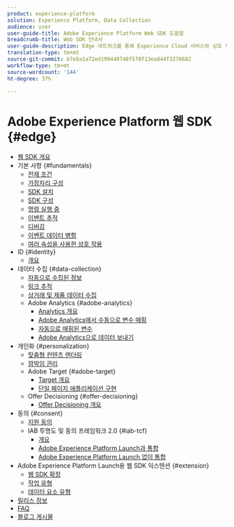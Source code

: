 ```yaml
---
product: experience-platform
solution: Experience Platform, Data Collection
audience: user
user-guide-title: Adobe Experience Platform Web SDK 도움말
breadcrumb-title: Web SDK 안내서
user-guide-description: Edge 네트워크를 통해 Experience Cloud 서비스와 상호 작용할 수 있습니다.
translation-type: tm+mt
source-git-commit: b7e8a1a72ed199440748f570f13ea844f3276682
workflow-type: tm+mt
source-wordcount: '144'
ht-degree: 37%

---
```



# Adobe Experience Platform 웹 SDK {#edge}

* [웹 SDK 개요](home.md)
* 기본 사항 {#fundamentals}
   * [전제 조건](fundamentals/prerequisite.md)
   * [가장자리 구성](fundamentals/edge-configuration.md)
   * [SDK 설치](fundamentals/installing-the-sdk.md)
   * [SDK 구성](fundamentals/configuring-the-sdk.md)
   * [명령 실행 중](fundamentals/executing-commands.md)
   * [이벤트 추적](fundamentals/tracking-events.md)
   * [디버깅](fundamentals/debugging.md)
   * [이벤트 데이터 병합](fundamentals/merging-event-data.md)
   * [여러 속성을 사용한 상호 작용](fundamentals/interacting-with-multiple-properties.md)
* ID {#identity}
   * [개요](identity/overview.md)
* 데이터 수집 {#data-collection}
   * [자동으로 수집된 정보](data-collection/automatic-information.md)
   * [링크 추적](data-collection/track-links.md)
   * [상거래 및 제품 데이터 수집](data-collection/collect-commerce-data.md)
   * Adobe Analytics {#adobe-analytics}
      * [Analytics 개요](data-collection/adobe-analytics/analytics-overview.md)
      * [Adobe Analytics에서 수동으로 변수 매핑](data-collection/adobe-analytics/manually-mapping-variables.md)
      * [자동으로 매핑된 변수](data-collection/adobe-analytics/automatically-mapped-vars.md)
      * [Adobe Analytics으로 데이터 보내기](data-collection/adobe-analytics/sending-data-to-analytics.md)
* 개인화 {#personalization}
   * [맞춤형 컨텐츠 렌더링](personalization/rendering-personalization-content.md)
   * [깜박임 관리](personalization/manage-flicker.md)
   * Adobe Target {#adobe-target}
      * [Target 개요](personalization/adobe-target/target-overview.md)
      * [단일 페이지 애플리케이션 구현](personalization/adobe-target/spa-implementation.md)
   * Offer Decisioning {#offer-decisioning}
      * [Offer Decisioning 개요](personalization/offer-decisioning/offer-decisioning-overview.md)
* 동의 {#consent}
   * [지원 동의](consent/supporting-consent.md)
   * IAB 투명도 및 동의 프레임워크 2.0 {#iab-tcf}
      * [개요](consent/iab-tcf/overview.md)
      * [Adobe Experience Platform Launch과 통합](consent/iab-tcf/with-launch.md)
      * [Adobe Experience Platform Launch 없이 통합](consent/iab-tcf/without-launch.md)
* Adobe Experience Platform Launch용 웹 SDK 익스텐션 {#extension}
   * [웹 SDK 확장](extension/web-sdk-extension.md)
   * [작업 유형](extension/action-types.md)
   * [데이터 요소 유형](extension/data-element-types.md)
* [릴리스 정보](release-notes.md)
* [FAQ](web-sdk-faq.md)
* [블로그 게시물](blog-posts.md)
